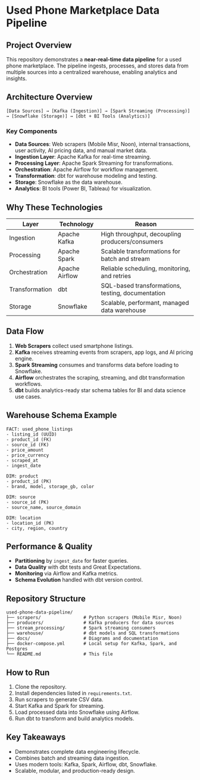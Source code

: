 # Used Phone Marketplace Data Pipeline

## Project Overview

This repository demonstrates a **near-real-time data pipeline** for a used phone marketplace. The pipeline ingests, processes, and stores data from multiple sources into a centralized warehouse, enabling analytics and insights.

## Architecture Overview

```
[Data Sources] → [Kafka (Ingestion)] → [Spark Streaming (Processing)] → [Snowflake (Storage)] → [dbt + BI Tools (Analytics)]
```

### Key Components

* **Data Sources**: Web scrapers (Mobile Misr, Noon), internal transactions, user activity, AI pricing data, and manual market data.
* **Ingestion Layer**: Apache Kafka for real-time streaming.
* **Processing Layer**: Apache Spark Streaming for transformations.
* **Orchestration**: Apache Airflow for workflow management.
* **Transformation**: dbt for warehouse modeling and testing.
* **Storage**: Snowflake as the data warehouse.
* **Analytics**: BI tools (Power BI, Tableau) for visualization.

## Why These Technologies

| Layer          | Technology     | Reason                                            |
| -------------- | -------------- | ------------------------------------------------- |
| Ingestion      | Apache Kafka   | High throughput, decoupling producers/consumers   |
| Processing     | Apache Spark   | Scalable transformations for batch and stream     |
| Orchestration  | Apache Airflow | Reliable scheduling, monitoring, and retries      |
| Transformation | dbt            | SQL-based transformations, testing, documentation |
| Storage        | Snowflake      | Scalable, performant, managed data warehouse      |

## Data Flow

1. **Web Scrapers** collect used smartphone listings.
2. **Kafka** receives streaming events from scrapers, app logs, and AI pricing engine.
3. **Spark Streaming** consumes and transforms data before loading to Snowflake.
4. **Airflow** orchestrates the scraping, streaming, and dbt transformation workflows.
5. **dbt** builds analytics-ready star schema tables for BI and data science use cases.

## Warehouse Schema Example

```
FACT: used_phone_listings
- listing_id (UUID)
- product_id (FK)
- source_id (FK)
- price_amount
- price_currency
- scraped_at
- ingest_date

DIM: product
- product_id (PK)
- brand, model, storage_gb, color

DIM: source
- source_id (PK)
- source_name, source_domain

DIM: location
- location_id (PK)
- city, region, country
```

## Performance & Quality

* **Partitioning** by `ingest_date` for faster queries.
* **Data Quality** with dbt tests and Great Expectations.
* **Monitoring** via Airflow and Kafka metrics.
* **Schema Evolution** handled with dbt version control.

## Repository Structure

```
used-phone-data-pipeline/
├── scrapers/                # Python scrapers (Mobile Misr, Noon)
├── producers/               # Kafka producers for data sources
├── stream_processing/       # Spark streaming consumers
├── warehouse/               # dbt models and SQL transformations
├── docs/                    # Diagrams and documentation
├── docker-compose.yml       # Local setup for Kafka, Spark, and Postgres
└── README.md                # This file
```

## How to Run

1. Clone the repository.
2. Install dependencies listed in `requirements.txt`.
3. Run scrapers to generate CSV data.
4. Start Kafka and Spark for streaming.
5. Load processed data into Snowflake using Airflow.
6. Run dbt to transform and build analytics models.

## Key Takeaways

* Demonstrates complete data engineering lifecycle.
* Combines batch and streaming data ingestion.
* Uses modern tools: Kafka, Spark, Airflow, dbt, Snowflake.
* Scalable, modular, and production-ready design.






